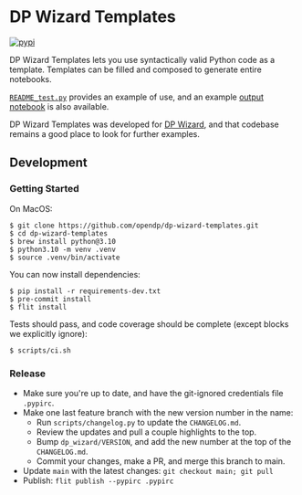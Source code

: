 # DP Wizard Templates

[![pypi](https://img.shields.io/pypi/v/dp_wizard_templates)](https://pypi.org/project/dp_wizard_templates/)

DP Wizard Templates lets you use syntactically valid Python code as a template.
Templates can be filled and composed to generate entire notebooks.

[`README_test.py`](README_test.py) provides an example of use,
and an example [output notebook](README_examples/hello-world.ipynb)
is also available.

DP Wizard Templates was developed for [DP Wizard](https://github.com/opendp/dp-wizard),
and that codebase remains a good place to look for further examples.


## Development

### Getting Started

On MacOS:
```shell
$ git clone https://github.com/opendp/dp-wizard-templates.git
$ cd dp-wizard-templates
$ brew install python@3.10
$ python3.10 -m venv .venv
$ source .venv/bin/activate
```

You can now install dependencies:
```shell
$ pip install -r requirements-dev.txt
$ pre-commit install
$ flit install
```

Tests should pass, and code coverage should be complete (except blocks we explicitly ignore):
```shell
$ scripts/ci.sh
```

### Release

- Make sure you're up to date, and have the git-ignored credentials file `.pypirc`.
- Make one last feature branch with the new version number in the name:
  - Run `scripts/changelog.py` to update the `CHANGELOG.md`.
  - Review the updates and pull a couple highlights to the top.
  - Bump `dp_wizard/VERSION`, and add the new number at the top of the `CHANGELOG.md`.
  - Commit your changes, make a PR, and merge this branch to main.
- Update `main` with the latest changes: `git checkout main; git pull`
- Publish: `flit publish --pypirc .pypirc`
